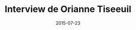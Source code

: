 ---
title: Interview de Orianne Tiseeuil
tags: [Java, JUG Summer Camp]
direct_link: https://java.developpez.com/interview/jugsummercamp2015/orianne-tisseuil/
image: /images/oriannetisseuil.jpg
description: Dans le cadre de la conférence JUG Summer Camp 2015, Orianne Tiseeuil présente son parcours, son implication à l'événement, le mode opératoire pour la sélection des présentations et quelques aspects pratiques.
category: Article
date: 2015-07-23
---